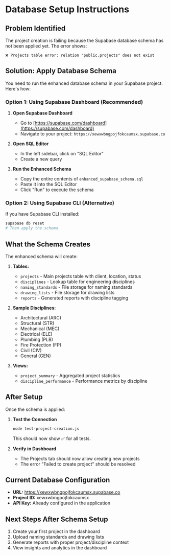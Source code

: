 # Database Setup Instructions

## Problem Identified
The project creation is failing because the Supabase database schema has not been applied yet. The error shows:
```
❌ Projects table error: relation "public.projects" does not exist
```

## Solution: Apply Database Schema

You need to run the enhanced database schema in your Supabase project. Here's how:

### Option 1: Using Supabase Dashboard (Recommended)

1. **Open Supabase Dashboard**
   - Go to [https://supabase.com/dashboard](https://supabase.com/dashboard)
   - Navigate to your project: `https://xewxwbngpojfokcaumsx.supabase.co`

2. **Open SQL Editor**
   - In the left sidebar, click on "SQL Editor"
   - Create a new query

3. **Run the Enhanced Schema**
   - Copy the entire contents of `enhanced_supabase_schema.sql`
   - Paste it into the SQL Editor
   - Click "Run" to execute the schema

### Option 2: Using Supabase CLI (Alternative)

If you have Supabase CLI installed:
```bash
supabase db reset
# Then apply the schema
```

## What the Schema Creates

The enhanced schema will create:

1. **Tables:**
   - `projects` - Main projects table with client, location, status
   - `disciplines` - Lookup table for engineering disciplines
   - `naming_standards` - File storage for naming standards
   - `drawing_lists` - File storage for drawing lists
   - `reports` - Generated reports with discipline tagging

2. **Sample Disciplines:**
   - Architectural (ARC)
   - Structural (STR)
   - Mechanical (MEC)
   - Electrical (ELE)
   - Plumbing (PLB)
   - Fire Protection (FP)
   - Civil (CIV)
   - General (GEN)

3. **Views:**
   - `project_summary` - Aggregated project statistics
   - `discipline_performance` - Performance metrics by discipline

## After Setup

Once the schema is applied:

1. **Test the Connection**
   ```bash
   node test-project-creation.js
   ```
   This should now show ✅ for all tests.

2. **Verify in Dashboard**
   - The Projects tab should now allow creating new projects
   - The error "Failed to create project" should be resolved

## Current Database Configuration

- **URL:** https://xewxwbngpojfokcaumsx.supabase.co
- **Project ID:** xewxwbngpojfokcaumsx
- **API Key:** Already configured in the application

## Next Steps After Schema Setup

1. Create your first project in the dashboard
2. Upload naming standards and drawing lists
3. Generate reports with proper project/discipline context
4. View insights and analytics in the dashboard
